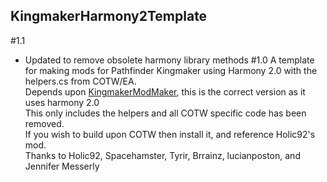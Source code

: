 ## KingmakerHarmony2Template
#1.1
- Updated to remove obsolete harmony library methods
#1.0
A template for making mods for Pathfinder Kingmaker using Harmony 2.0 with the helpers.cs from COTW/EA.<br>
Depends upon [KingmakerModMaker](https://github.com/lucianposton/KingmakerModMaker), this is the correct version as it uses harmony 2.0<br>
This only includes the helpers and all COTW specific code has been removed.<br>
If you wish to build upon COTW then install it, and reference Holic92's mod.<br>
Thanks to Holic92, Spacehamster, Tyrir, Brrainz, lucianposton, and Jennifer Messerly